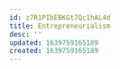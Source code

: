 ```yaml
---
id: z7R1PIbEBKGt7Qc1hAL4d
title: Entrepreneurialism
desc: ''
updated: 1639759165189
created: 1639759165189
---
```


